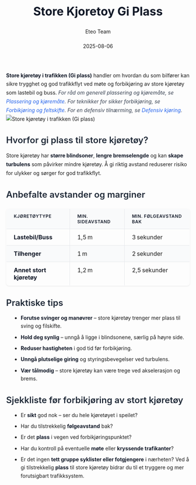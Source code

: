 ﻿---
title: "Store Kjoretoy Gi Plass"
date: 2025-08-06
draft: false
author: "Eteo Team"
description: "Guide to Store Kjoretoy Gi Plass for Norwegian driving theory exam."
categories: ["Driving Theory"]
tags: ["driving", "theory", "safety"]
featured_image: "/blog/store-kjoretoy-gi-plass/store-kjoretoy-gi-plass-image.svg"
---
<style>
/* Base text styling */
.article-content {
  font-family: 'Inter', -apple-system, BlinkMacSystemFont, 'Segoe UI', Roboto, Oxygen, Ubuntu, Cantarell, 'Open Sans', 'Helvetica Neue', sans-serif;
  line-height: 1.6;
  color: #1f2937;
  font-size: 16px;
}
/* Headers */
h1 {
  font-size: 2rem;
  font-weight: 700;
  margin: 2rem 0 1.5rem;
  color: #111827;
}
h2 {
  font-size: 1.5rem;
  font-weight: 600;
  margin: 2rem 0 1rem;
  color: #1f2937;
}
h3 {
  font-size: 1.25rem;
  font-weight: 600;
  margin: 1.5rem 0 0.75rem;
  color: #374151;
}
/* Paragraphs */
p {
  margin: 1rem 0;
  line-height: 1.7;
}
/* Lists */
ul, ol {
  margin: 1rem 0 1rem 1.5rem;
  padding-left: 1rem;
}
li {
  margin-bottom: 0.5rem;
  line-height: 1.6;
}
/* Bold and emphasis text */
strong, b {
  font-weight: 700 !important;
  color: #111827;
}
em, i {
  font-style: italic;
  color: #374151;
}
strong em, b i, em strong, i b {
  font-weight: 700 !important;
  font-style: italic;
  color: #111827;
}
/* Links */
a {
  color: #2563eb;
  text-decoration: none;
  transition: color 0.2s ease;
}
a:hover {
  color: #1d4ed8;
  text-decoration: underline;
}
/* Code blocks */
pre, code {
  font-family: 'SFMono-Regular', Consolas, 'Liberation Mono', Menlo, monospace;
  background-color: #f3f4f6;
  border-radius: 0.375rem;
  font-size: 0.875em;
}
pre {
  padding: 1rem;
  overflow-x: auto;
  margin: 1rem 0;
}
code {
  padding: 0.2em 0.4em;
}
/* Blockquotes */
blockquote {
  border-left: 4px solid #e5e7eb;
  margin: 1.5rem 0;
  padding: 0.75rem 1rem 0.75rem 1.5rem;
  background-color: #f9fafb;
  color: #4b5563;
  font-style: italic;
}
/* Tables */
table {
  margin: 1.5rem auto !important;
  border-collapse: collapse !important;
  width: 100% !important;
  max-width: 100%;
  box-shadow: 0 1px 3px rgba(0,0,0,0.1) !important;
  border-radius: 0.5rem !important;
  overflow: hidden !important;
  border: 1px solid #e5e7eb !important;
  display: table !important;
}
th, td {
  padding: 0.75rem 1.25rem !important;
  text-align: left !important;
  border: 1px solid #e5e7eb !important;
  vertical-align: top;
}
th {
  background-color: #f9fafb !important;
  font-weight: 600 !important;
  color: #111827 !important;
  text-transform: uppercase !important;
  font-size: 0.75rem !important;
  letter-spacing: 0.05em !important;
}
tr:nth-child(even) {
  background-color: #f9fafb !important;
}
tr:hover {
  background-color: #f3f4f6 !important;
}
/* Responsive adjustments */
@media (max-width: 768px) {
  .article-content {
    font-size: 15px;
  }
  h1 { font-size: 1.75rem; }
  h2 { font-size: 1.375rem; }
  h3 { font-size: 1.125rem; }
  table {
    display: block !important;
    overflow-x: auto !important;
    -webkit-overflow-scrolling: touch;
  }
}
</style>
**Store kjøretøy i trafikken (Gi plass)** handler om hvordan du som bilfører kan sikre trygghet og god trafikkflyt ved møte og forbikjøring av store kjøretøy som lastebil og buss.
*For råd om generell plassering og kjøremåte, se [Plassering og kjøremåte](/blogs/teori/plassering-og-kjoremmate "Plassering og kjøremåte - Guide til riktig plassering i veibanen").*
*For teknikker for sikker forbikjøring, se [Forbikjøring og feltskifte](/blogs/teori/forbikjoring-og-feltskifte "Forbikjøring og feltskifte - Komplett guide til sikker forbikjøring og feltskifte").*
*For en defensiv tilnærming, se [Defensiv kjøring](/blogs/teori/defensiv-kjoring "Defensiv kjøring - Prinsipper og teknikker for trygg kjøring").*
![Store kjøretøy i trafikken (Gi plass)](/blog/store-kjoretoy-gi-plass/store-kjoretoy-gi-plass-image.svg)
## Hvorfor gi plass til store kjøretøy?
Store kjøretøy har **større blindsoner**, **lengre bremselengde** og kan **skape turbulens** som påvirker mindre kjøretøy. Å gi riktig avstand reduserer risiko for ulykker og sørger for god trafikkflyt.
## Anbefalte avstander og marginer
| Kjøretøytype           | Min. sideavstand | Min. følgeavstand bak |
|------------------------|------------------|-----------------------|
| **Lastebil/Buss**      | 1,5 m             | 3 sekunder            |
| **Tilhenger**          | 1 m              | 2 sekunder            |
| **Annet stort kjøretøy** | 1,2 m           | 2,5 sekunder          |
## Praktiske tips
* **Forutse svinger og manøvrer** – store kjøretøy trenger mer plass til sving og filskifte.
* **Hold deg synlig** – unngå å ligge i blindsonene, særlig på høyre side.
* **Reduser hastigheten** i god tid før forbikjøring.
* **Unngå plutselige giring** og styringsbevegelser ved turbulens.
* **Vær tålmodig** – store kjøretøy kan være trege ved akselerasjon og brems.
## Sjekkliste før forbikjøring av stort kjøretøy
* Er **sikt** god nok – ser du hele kjøretøyet i speilet?
* Har du tilstrekkelig **følgeavstand** bak?
* Er det **plass** i vegen ved forbikjøringspunktet?
* Har du kontroll på eventuelle **møte** eller **kryssende trafikanter**?
* Er det ingen **tett gruppe syklister eller fotgjengere** i nærheten?
Ved å gi tilstrekkelig **plass** til store kjøretøy bidrar du til et tryggere og mer forutsigbart trafikksystem.